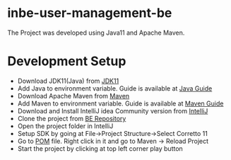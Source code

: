 # inbe-user-management-be

The Project was developed using Java11 and Apache Maven.

# Development Setup

* Download JDK11(Java) from [JDK11](https://docs.aws.amazon.com/corretto/latest/corretto-11-ug/downloads-list.html)
* Add Java to environment variable. Guide is available at [Java Guide](https://www.scaler.com/topics/java/setup-java-home-and-ide-on-mac-os/)
* Download Apache Maven from [Maven](https://maven.apache.org/download.cgi)
* Add Maven to environment variable. Guide is available at [Maven Guide](https://www.baeldung.com/install-maven-on-windows-linux-mac)
* Download and Install IntelliJ idea Community version from [IntelliJ](https://www.jetbrains.com/idea/download/#section=windows)
* Clone the project from [BE Repository](https://github.com/avigaffa/inbe-user-management-be/tree/back-office)
* Open the project folder in IntelliJ
* Setup SDK by going at File->Project Structure->Select Corretto 11
* Go to [POM](pom.xml) file. Right click in it and go to Maven -> Reload Project
* Start the project by clicking at top left corner play button 
